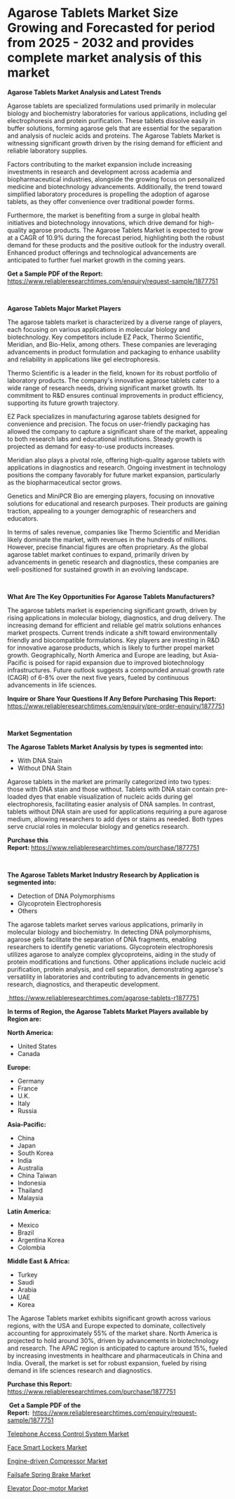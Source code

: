 <p><h1>Agarose Tablets Market Size Growing and Forecasted for period from 2025 - 2032 and provides complete market analysis of this market</h1></p><p><strong>Agarose Tablets Market Analysis and Latest Trends</strong></p>
<p><p>Agarose tablets are specialized formulations used primarily in molecular biology and biochemistry laboratories for various applications, including gel electrophoresis and protein purification. These tablets dissolve easily in buffer solutions, forming agarose gels that are essential for the separation and analysis of nucleic acids and proteins. The Agarose Tablets Market is witnessing significant growth driven by the rising demand for efficient and reliable laboratory supplies.</p><p>Factors contributing to the market expansion include increasing investments in research and development across academia and biopharmaceutical industries, alongside the growing focus on personalized medicine and biotechnology advancements. Additionally, the trend toward simplified laboratory procedures is propelling the adoption of agarose tablets, as they offer convenience over traditional powder forms.</p><p>Furthermore, the market is benefiting from a surge in global health initiatives and biotechnology innovations, which drive demand for high-quality agarose products. The Agarose Tablets Market is expected to grow at a CAGR of 10.9% during the forecast period, highlighting both the robust demand for these products and the positive outlook for the industry overall. Enhanced product offerings and technological advancements are anticipated to further fuel market growth in the coming years.</p></p>
<p><strong>Get a Sample PDF of the Report:&nbsp;</strong> <a href="https://www.reliableresearchtimes.com/enquiry/request-sample/1877751?utm_campaign=3002&utm_medium=2&utm_source=Github&utm_content=ia&utm_term=02042025&utm_id=agarose-tablets">https://www.reliableresearchtimes.com/enquiry/request-sample/1877751</a></p>
<p>&nbsp;</p>
<p><strong>Agarose Tablets Major Market Players</strong></p>
<p><p>The agarose tablets market is characterized by a diverse range of players, each focusing on various applications in molecular biology and biotechnology. Key competitors include EZ Pack, Thermo Scientific, Meridian, and Bio-Helix, among others. These companies are leveraging advancements in product formulation and packaging to enhance usability and reliability in applications like gel electrophoresis.</p><p>Thermo Scientific is a leader in the field, known for its robust portfolio of laboratory products. The company's innovative agarose tablets cater to a wide range of research needs, driving significant market growth. Its commitment to R&D ensures continual improvements in product efficiency, supporting its future growth trajectory.</p><p>EZ Pack specializes in manufacturing agarose tablets designed for convenience and precision. The focus on user-friendly packaging has allowed the company to capture a significant share of the market, appealing to both research labs and educational institutions. Steady growth is projected as demand for easy-to-use products increases.</p><p>Meridian also plays a pivotal role, offering high-quality agarose tablets with applications in diagnostics and research. Ongoing investment in technology positions the company favorably for future market expansion, particularly as the biopharmaceutical sector grows.</p><p>Genetics and MiniPCR Bio are emerging players, focusing on innovative solutions for educational and research purposes. Their products are gaining traction, appealing to a younger demographic of researchers and educators.</p><p>In terms of sales revenue, companies like Thermo Scientific and Meridian likely dominate the market, with revenues in the hundreds of millions. However, precise financial figures are often proprietary. As the global agarose tablet market continues to expand, primarily driven by advancements in genetic research and diagnostics, these companies are well-positioned for sustained growth in an evolving landscape.</p></p>
<p>&nbsp;</p>
<p><strong>What Are The Key Opportunities For Agarose Tablets Manufacturers?</strong></p>
<p><p>The agarose tablets market is experiencing significant growth, driven by rising applications in molecular biology, diagnostics, and drug delivery. The increasing demand for efficient and reliable gel matrix solutions enhances market prospects. Current trends indicate a shift toward environmentally friendly and biocompatible formulations. Key players are investing in R&D for innovative agarose products, which is likely to further propel market growth. Geographically, North America and Europe are leading, but Asia-Pacific is poised for rapid expansion due to improved biotechnology infrastructures. Future outlook suggests a compounded annual growth rate (CAGR) of 6-8% over the next five years, fueled by continuous advancements in life sciences.</p></p>
<p><strong>Inquire or Share Your Questions If Any Before Purchasing This Report:</strong> <a href="https://www.reliableresearchtimes.com/enquiry/pre-order-enquiry/1877751?utm_campaign=3002&utm_medium=2&utm_source=Github&utm_content=ia&utm_term=02042025&utm_id=agarose-tablets">https://www.reliableresearchtimes.com/enquiry/pre-order-enquiry/1877751</a></p>
<p>&nbsp;</p>
<p><strong>Market Segmentation</strong></p>
<p><strong>The Agarose Tablets Market Analysis by types is segmented into:</strong></p>
<p><ul><li>With DNA Stain</li><li>Without DNA Stain</li></ul></p>
<p><p>Agarose tablets in the market are primarily categorized into two types: those with DNA stain and those without. Tablets with DNA stain contain pre-loaded dyes that enable visualization of nucleic acids during gel electrophoresis, facilitating easier analysis of DNA samples. In contrast, tablets without DNA stain are used for applications requiring a pure agarose medium, allowing researchers to add dyes or stains as needed. Both types serve crucial roles in molecular biology and genetics research.</p></p>
<p><strong>Purchase this Report:&nbsp;</strong><a href="https://www.reliableresearchtimes.com/purchase/1877751?utm_campaign=3002&utm_medium=2&utm_source=Github&utm_content=ia&utm_term=02042025&utm_id=agarose-tablets">https://www.reliableresearchtimes.com/purchase/1877751</a></p>
<p>&nbsp;</p>
<p><strong>The Agarose Tablets Market Industry Research by Application is segmented into:</strong></p>
<p><ul><li>Detection of DNA Polymorphisms</li><li>Glycoprotein Electrophoresis</li><li>Others</li></ul></p>
<p><p>The agarose tablets market serves various applications, primarily in molecular biology and biochemistry. In detecting DNA polymorphisms, agarose gels facilitate the separation of DNA fragments, enabling researchers to identify genetic variations. Glycoprotein electrophoresis utilizes agarose to analyze complex glycoproteins, aiding in the study of protein modifications and functions. Other applications include nucleic acid purification, protein analysis, and cell separation, demonstrating agarose's versatility in laboratories and contributing to advancements in genetic research, diagnostics, and therapeutic development.</p></p>
<p><a href="https://www.reliableresearchtimes.com/agarose-tablets-r1877751?utm_campaign=3002&utm_medium=2&utm_source=Github&utm_content=ia&utm_term=02042025&utm_id=agarose-tablets">&nbsp;https://www.reliableresearchtimes.com/agarose-tablets-r1877751</a></p>
<p><strong>In terms of Region, the Agarose Tablets Market Players available by Region are:</strong></p>
<p>
    <p> <strong> North America: </strong>
        <ul>
            <li>United States</li>
            <li>Canada</li>
        </ul>
        </p> 
    <p> <strong> Europe: </strong>
        <ul>
            <li>Germany</li>
            <li>France</li>
            <li>U.K.</li>
            <li>Italy</li>
            <li>Russia</li>
        </ul>
        </p> 
    <p> <strong> Asia-Pacific: </strong>
        <ul>
            <li>China</li>
            <li>Japan</li>
            <li>South Korea</li>
            <li>India</li>
            <li>Australia</li>
            <li>China Taiwan</li>
            <li>Indonesia</li>
            <li>Thailand</li>
            <li>Malaysia</li>
        </ul>
        </p> 
    <p> <strong> Latin America: </strong>
        <ul>
            <li>Mexico</li>
            <li>Brazil</li>
            <li>Argentina Korea</li>
            <li>Colombia</li>
        </ul>
        </p> 
    <p> <strong> Middle East & Africa: </strong>
        <ul>
            <li>Turkey</li>
            <li>Saudi</li>
            <li>Arabia</li>
            <li>UAE</li>
            <li>Korea</li>
        </ul>
    </p>
    </p>
<p><p>The Agarose Tablets market exhibits significant growth across various regions, with the USA and Europe expected to dominate, collectively accounting for approximately 55% of the market share. North America is projected to hold around 30%, driven by advancements in biotechnology and research. The APAC region is anticipated to capture around 15%, fueled by increasing investments in healthcare and pharmaceuticals in China and India. Overall, the market is set for robust expansion, fueled by rising demand in life sciences research and diagnostics.</p></p>
<p><strong>Purchase this Report: </strong><a href="https://www.reliableresearchtimes.com/purchase/1877751?utm_campaign=3002&utm_medium=2&utm_source=Github&utm_content=ia&utm_term=02042025&utm_id=agarose-tablets">https://www.reliableresearchtimes.com/purchase/1877751</a></p>
<p>&nbsp;<strong>Get a Sample PDF of the Report:&nbsp;&nbsp;</strong><a href="https://www.reliableresearchtimes.com/enquiry/request-sample/1877751?utm_campaign=3002&utm_medium=2&utm_source=Github&utm_content=ia&utm_term=02042025&utm_id=agarose-tablets">https://www.reliableresearchtimes.com/enquiry/request-sample/1877751</a></p>
<p><strong></strong></p>
<p><p><a href="https://www.linkedin.com/pulse/telephone-access-control-system-market-research-report-2025--8zkbc?utm_campaign=3002&utm_medium=2&utm_source=Github&utm_content=ia&utm_term=02042025&utm_id=agarose-tablets">Telephone Access Control System Market</a></p><p><a href="https://www.linkedin.com/pulse/face-smart-lockers-market-size-application-revenue-forecast-jlokc?utm_campaign=3002&utm_medium=2&utm_source=Github&utm_content=ia&utm_term=02042025&utm_id=agarose-tablets">Face Smart Lockers Market</a></p><p><a href="https://www.linkedin.com/pulse/market-forecasting-change-global-engine-driven-compressor-xk4ff?utm_campaign=3002&utm_medium=2&utm_source=Github&utm_content=ia&utm_term=02042025&utm_id=agarose-tablets">Engine-driven Compressor Market</a></p><p><a href="https://www.linkedin.com/pulse/thorough-competitor-analysis-failsafe-spring-brake-vzumc?utm_campaign=3002&utm_medium=2&utm_source=Github&utm_content=ia&utm_term=02042025&utm_id=agarose-tablets">Failsafe Spring Brake Market</a></p><p><a href="https://www.linkedin.com/pulse/elevator-door-motor-market-innovations-trends-comprehensive-vce0c?utm_campaign=3002&utm_medium=2&utm_source=Github&utm_content=ia&utm_term=02042025&utm_id=agarose-tablets">Elevator Door-motor Market</a></p></p>